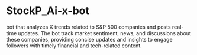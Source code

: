 # StockP_Ai-x-bot
bot that analyzes X trends related to S&amp;P 500 companies and posts real-time updates. The bot track market sentiment, news, and discussions about these companies, providing concise updates and insights to engage followers with timely financial and tech-related content.
